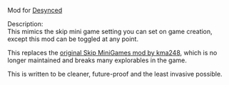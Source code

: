 Mod for [Desynced](https://steamcommunity.com/app/1450900)

Description:  
This mimics the skip mini game setting you can set on game creation, except this mod can be toggled at any point.

This replaces the [original Skip MiniGames mod by kma248](https://steamcommunity.com/sharedfiles/filedetails/?id=302196443), which is no longer maintained and breaks many explorables in the game.

This is written to be cleaner, future-proof and the least invasive possible.  

